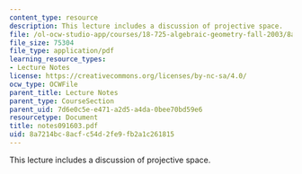 ```yaml
---
content_type: resource
description: This lecture includes a discussion of projective space.
file: /ol-ocw-studio-app/courses/18-725-algebraic-geometry-fall-2003/8a7214bc8acfc54d2fe9fb2a1c261815_notes091603.pdf
file_size: 75304
file_type: application/pdf
learning_resource_types:
- Lecture Notes
license: https://creativecommons.org/licenses/by-nc-sa/4.0/
ocw_type: OCWFile
parent_title: Lecture Notes
parent_type: CourseSection
parent_uid: 7d6e0c5e-e471-a2d5-a4da-0bee70bd59e6
resourcetype: Document
title: notes091603.pdf
uid: 8a7214bc-8acf-c54d-2fe9-fb2a1c261815
---
```

This lecture includes a discussion of projective space.